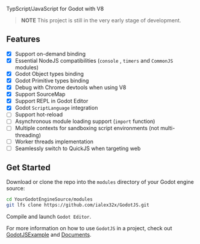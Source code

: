 
TypScript/JavaScript for Godot with V8

> **NOTE** This project is still in the very early stage of development.

## Features
* [x] Support on-demand binding
* [x] Essential NodeJS compatibilities (`console` , `timers` and `CommonJS` modules)
* [x] Godot Object types binding
* [x] Godot Primitive types binding
* [x] Debug with Chrome devtools when using V8
* [x] Support SourceMap
* [x] Support REPL in Godot Editor
* [x] Godot `ScriptLanguage` integration
* [ ] Support hot-reload
* [ ] Asynchronous module loading support (`import` function)
* [ ] Multiple contexts for sandboxing script environments (not multi-threading)
* [ ] Worker threads implementation
* [ ] Seamlessly switch to QuickJS when targeting web

## Get Started

Download or clone the repo into the `modules` directory of your Godot engine source:
```sh
cd YourGodotEngineSource/modules
git lfs clone https://github.com/ialex32x/GodotJS.git
```

Compile and launch `Godot Editor`.

For more information on how to use `GodotJS` in a project, check out [GodotJSExample](https://github.com/ialex32x/GodotJSExample.git) and [Documents](./docs/get_started.md). 

